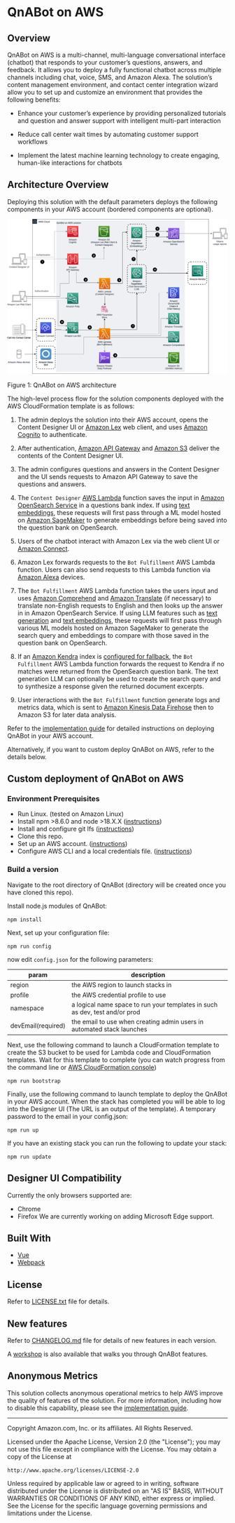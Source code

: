 # QnABot on AWS

## Overview

QnABot on AWS is a multi-channel, multi-language conversational interface (chatbot) that responds to your customer’s questions, answers, and feedback. It allows you to deploy a fully functional chatbot across multiple channels including chat, voice, SMS, and Amazon Alexa. The solution’s content management environment, and contact center integration wizard allow you to set up and customize an environment that provides the following benefits:

-   Enhance your customer’s experience by providing personalized tutorials and question and answer support with intelligent multi-part interaction

-   Reduce call center wait times by automating customer support workflows

-   Implement the latest machine learning technology to create engaging, human-like interactions for chatbots

## Architecture Overview

Deploying this solution with the default parameters deploys the following components in your AWS account (bordered components are optional).

![Architecture](docs/architecture.png)

Figure 1: QnABot on AWS architecture

The high-level process flow for the solution components deployed with the AWS CloudFormation template is as follows:

1.	The admin deploys the solution into their AWS account, opens the Content Designer UI or [Amazon Lex](https://aws.amazon.com/lex/) web client, and uses [Amazon Cognito](https://aws.amazon.com/cognito/) to authenticate.

2. After authentication, [Amazon API Gateway](http://aws.amazon.com/api-gateway/) and [Amazon S3](http://aws.amazon.com/s3/) deliver the contents of the Content Designer UI.

3. The admin configures questions and answers in the Content Designer and the UI sends requests to Amazon API Gateway to save the questions and answers.

4. The `Content Designer` [AWS Lambda](http://aws.amazon.com/lambda/) function saves the input in [Amazon OpenSearch Service](http://aws.amazon.com/opensearch-service/) in a questions bank index. If using [text embeddings](docs/semantic_matching_using_LLM_embeddings/README.md), these requests will first pass through a ML model hosted on [Amazon SageMaker](https://aws.amazon.com/sagemaker/) to generate embeddings before being saved into the question bank on OpenSearch.

5. Users of the chatbot interact with Amazon Lex via the web client UI or [Amazon Connect](https://aws.amazon.com/connect/).

6. Amazon Lex forwards requests to the `Bot Fulfillment` AWS Lambda function. Users can also send requests to this Lambda function via [Amazon Alexa](https://developer.amazon.com/en-US/alexa) devices.

7. The `Bot Fulfillment` AWS Lambda function takes the users input and uses [Amazon Comprehend](https://aws.amazon.com/comprehend/) and [Amazon Translate](https://aws.amazon.com/translate/) (if necessary) to translate non-English requests to English and then looks up the answer in in Amazon OpenSearch Service. If using LLM features such as [text generation](docs/LLM_Retrieval_and_generative_question_answering/README.md) and  [text embeddings](docs/semantic_matching_using_LLM_embeddings/README.md), these requests will first pass through various ML models hosted on Amazon SageMaker to generate the search query and embeddings to compare with those saved in the question bank on OpenSearch.

8.	If an [Amazon Kendra](https://aws.amazon.com/kendra/) index is [configured for fallback](docs/Kendra_Fallback_README.md), the `Bot Fulfillment` AWS Lambda function forwards the request to Kendra if no matches were returned from the OpenSearch question bank. The text generation LLM can optionally be used to create the search query and to synthesize a response given the returned document excerpts.

9. User interactions with the `Bot Fulfillment` function generate logs and metrics data, which is sent to [Amazon Kinesis Data Firehose](http://aws.amazon.com/kinesis/data-firehose/) then to Amazon S3 for later data analysis.

Refer to the [implementation guide](https://docs.aws.amazon.com/solutions/latest/qnabot-on-aws) for detailed instructions on deploying QnABot in your AWS account.

Alternatively, if you want to custom deploy QnABot on AWS, refer to the details below.

## Custom deployment of QnABot on AWS

### Environment Prerequisites

-   Run Linux. (tested on Amazon Linux)
-   Install npm >8.6.0 and node >18.X.X ([instructions](https://nodejs.org/en/download/))
-   Install and configure git lfs ([instructions](https://git-lfs.com/))
-   Clone this repo.
-   Set up an AWS account. ([instructions](https://AWS.amazon.com/free/))
-   Configure AWS CLI and a local credentials file. ([instructions](https://docs.AWS.amazon.com/cli/latest/userguide/cli-chap-welcome.html))

### Build a version

Navigate to the root directory of QnABot (directory will be created once you have cloned this repo).

Install node.js modules of QnABot:

```shell
npm install
```

Next, set up your configuration file:

```shell
npm run config
```

now edit `config.json` for the following parameters:

| param              | description                                                                 |
| ------------------ | --------------------------------------------------------------------------- |
| region             | the AWS region to launch stacks in                                          |
| profile            | the AWS credential profile to use                                           |
| namespace          | a logical name space to run your templates in such as dev, test and/or prod |
| devEmail(required) | the email to use when creating admin users in automated stack launches      |

Next, use the following command to launch a CloudFormation template to create the S3 bucket to be used for Lambda code and CloudFormation templates. Wait for this template to complete (you can watch progress from the command line or [AWS CloudFormation console](https://console.AWS.amazon.com/cloudformation/home))

```shell
npm run bootstrap
```

Finally, use the following command to launch template to deploy the QnABot in your AWS account. When the stack has completed you will be able to log into the Designer UI (The URL is an output of the template). A temporary password to the email in your config.json:

```shell
npm run up
```

If you have an existing stack you can run the following to update your stack:

```shell
npm run update
```

## Designer UI Compatibility

Currently the only browsers supported are:

-   Chrome
-   Firefox
    We are currently working on adding Microsoft Edge support.

## Built With

-   [Vue](https://vuejs.org/)
-   [Webpack](https://webpack.github.io/)

## License

Refer to [LICENSE.txt](LICENSE.txt) file for details.

## New features

Refer to [CHANGELOG.md](CHANGELOG.md) file for details of new features in each version.

A [workshop](https://qnabot.workshop.aws) is also available that walks you through QnABot features.

## Anonymous Metrics
This solution collects anonymous operational metrics to help AWS improve the
quality of features of the solution. For more information, including how to disable
this capability, please see the [implementation guide](https://docs.aws.amazon.com/solutions/latest/qnabot-on-aws/general-reference.html).

---

Copyright Amazon.com, Inc. or its affiliates. All Rights Reserved.

Licensed under the Apache License, Version 2.0 (the "License");
you may not use this file except in compliance with the License.
You may obtain a copy of the License at

    http://www.apache.org/licenses/LICENSE-2.0

Unless required by applicable law or agreed to in writing, software
distributed under the License is distributed on an "AS IS" BASIS,
WITHOUT WARRANTIES OR CONDITIONS OF ANY KIND, either express or implied.
See the License for the specific language governing permissions and
limitations under the License.

